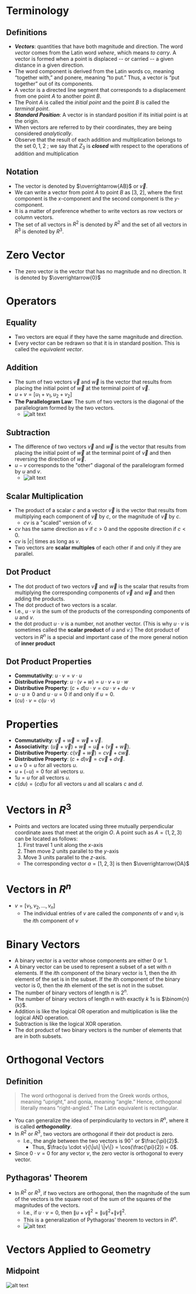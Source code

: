 # Terminology

## Definitions

- ***Vectors***: quantities that have both magnitude and direction. The word *vector* comes from the Latin word *vehere*, which means *to carry*. A vector is formed when a point is displaced -- or carried -- a given distance in a given direction.
- The word component is derived from the Latin words co, meaning “together with,” and ponere, meaning “to put.” Thus, a vector is “put together” out of its components.
- A vector is a directed line segment that corresponds to a displacement from one point $A$ to another point $B$. 
- The Point $A$ is called the *initial point* and the point $B$ is called the *terminal point*.
- ***Standard Position***: A vector is in standard position if its initial point is at the origin.
- When vectors are referred to by their coordinates, they are being considered *analytically*.
- Observe that the result of each addition and multiplication belongs to the set ${0, 1, 2}$ ; we say that $Z_3$ is ***closed*** with respect to the operations of addition and multiplication

## Notation

- The vector is denoted by $\overrightarrow{AB}$ or $\overrightarrow{v}$. 
- We can write a vector from point $A$ to point $B$ as [3, 2], where the first component is the $x$-component and the second component is the $y$-component.
- It is a matter of preference whether to write vectors as row vectors or column vectors.
- The set of all vectors in $R^2$ is denoted by $R^2$ and the set of all vectors in $R^3$ is denoted by $R^3$.


# Zero Vector

- The zero vector is the vector that has no magnitude and no direction. It is denoted by $\overrightarrow{0}$


# Operators

## Equality

- Two vectors are equal if they have the same magnitude and direction.
- Every vector can be redrawn so that it is in standard position. This is called the *equivalent vector*.

## Addition

- The sum of two vectors $\overrightarrow{v}$ and $\overrightarrow{w}$ is the vector that results from placing the initial point of $\overrightarrow{w}$ at the terminal point of $\overrightarrow{v}$.
- $u + v = [u_1 + v_1, u_2 + v_2]$
- **The Parallelogram Law**: The sum of two vectors is the diagonal of the parallelogram formed by the two vectors.
  - ![alt text](pictures/parallelogram-rule.png)

## Subtraction

- The difference of two vectors $\overrightarrow{v}$ and $\overrightarrow{w}$ is the vector that results from placing the initial point of $\overrightarrow{w}$ at the terminal point of $\overrightarrow{v}$ and then reversing the direction of $\overrightarrow{w}$.
- $u - v$ corresponds to the "other" diagonal of the parallelogram formed by $u$ and $v$.
  - ![alt text](pictures/vector-subtraction.png)

## Scalar Multiplication

- The product of a scalar $c$ and a vector $\overrightarrow{v}$ is the vector that results from multiplying each component of $\overrightarrow{v}$ by $c$, or the magnitude of $\overrightarrow{v}$ by $c$.
  - $cv$ is a "scaled" version of $v$. 
- $cv$ has the same direction as $v$ if $c > 0$ and the opposite direction if $c < 0$.
- $cv$ is $|c|$ times as long as $v$.
- Two vectors are **scalar multiples** of each other if and only if they are parallel.


## Dot Product

- The dot product of two vectors $\overrightarrow{v}$ and $\overrightarrow{w}$ is the scalar that results from multiplying the corresponding components of $\overrightarrow{v}$ and $\overrightarrow{w}$ and then adding the products.
- The dot product of two vectors is a scalar.
- I.e., $u \cdot v$ is the sum of the products of the corresponding components of $u$ and $v$.
- the dot product $u \cdot v$ is a number, not another vector. (This is why $u \cdot v$ is sometimes called the **scalar product** of $u$ and $v$.) The dot product of vectors in $R^n$ is a special and important case of the more general notion of **inner product**

## Dot Product Properties

- **Commutativity**: $u \cdot v = v \cdot u$
- **Distributive Property**: $u \cdot (v + w) = u \cdot v + u \cdot w$
- **Distributive Property**: $(c + d)u \cdot v = cu \cdot v + du \cdot v$
- $u \cdot u \geq 0$ and $u \cdot u = 0$ if and only if $u = 0$.
- $(cu) \cdot v = c(u \cdot v)$

# Properties

- **Commutativity**: $\overrightarrow{v} + \overrightarrow{w} = \overrightarrow{w} + \overrightarrow{v}$.
- **Associativity**: $(\overrightarrow{u} + \overrightarrow{v}) + \overrightarrow{w} = \overrightarrow{u} + (\overrightarrow{v} + \overrightarrow{w})$.
- **Distributive Property**: $c(\overrightarrow{v} + \overrightarrow{w}) = c\overrightarrow{v} + c\overrightarrow{w}$.
- **Distributive Property**: $(c + d)\overrightarrow{v} = c\overrightarrow{v} + d\overrightarrow{v}$.
- $u + 0 = u$ for all vectors $u$.
- $u + (-u) = 0$ for all vectors $u$.
- $1u = u$ for all vectors $u$.
- $c(du) = (cd)u$ for all vectors $u$ and all scalars $c$ and $d$.


# Vectors in $R^3$

- Points and vectors are located using three mutually perpendicular coordinate axes that meet at the origin $O$. A point such as $A=(1,2,3)$ can be located as follows: 
  1. First travel $1$ unit along the $x$-axis
  2. Then move $2$ units parallel to the $y$-axis
  3. Move $3$ units parallel to the $z$-axis.
  - The corresponding vector $a = [1, 2, 3]$ is then $\overrightarrow{OA}$


# Vectors in $R^n$

- $v = [v_1, v_2, \ldots, v_n]$
  - The individual entries of $v$ are called the *components* of $v$ and $v_i$ is the $i$th component of $v$

# Binary Vectors

- A binary vector is a vector whose components are either 0 or 1.
- A binary vector can be used to represent a subset of a set with $n$ elements. If the $i$th component of the binary vector is 1, then the $i$th element of the set is in the subset. If the $i$th component of the binary vector is 0, then the $i$th element of the set is not in the subset.
- The number of binary vectors of length $n$ is $2^n$.
- The number of binary vectors of length $n$ with exactly $k$ 1s is $\binom{n}{k}$.
- Addition is like the logical OR operation and multiplication is like the logical AND operation.
- Subtraction is like the logical XOR operation.
- The dot product of two binary vectors is the number of elements that are in both subsets.


# Orthogonal Vectors

## Definition

> The word orthogonal is derived from the Greek words orthos, meaning “upright,” and gonia, meaning “angle.” Hence, orthogonal literally means “right-angled.” The Latin equivalent is rectangular.

- You can generalize the idea of perpindicularity to vectors in $R^n$, where it is called ***orthogonality***.
- In $R^2$ or $R^3$, two vectors are orthogonal if their dot product is zero.
  - I.e., the angle between the two vectors is $90^\circ$ or $\frac{\pi}{2}$.
    - Thus, $\frac{u \cdot v}{\|u\| \|v\|} = \cos(\frac{\pi}{2}) = 0$.
- Since $0 \cdot v = 0$ for any vector $v$, the zero vector is orthogonal to every vector.


## Pythagoras' Theorem

- In $R^2$ or $R^3$, if two vectors are orthogonal, then the magnitude of the sum of the vectors is the square root of the sum of the squares of the magnitudes of the vectors.
  - I.e., if $u \cdot v = 0$, then $\|u + v\|^2 = \|u\|^2 + \|v\|^2$.
  - This is a generalization of Pythagoras' theorem to vectors in $R^n$.
  - ![alt text](pictures/pythagoras-theorem-proof.png)

# Vectors Applied to Geometry

## Midpoint

![alt text](pictures/vector-geometry-midpoint.png)